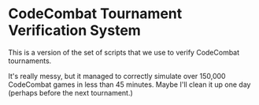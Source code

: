 CodeCombat Tournament Verification System
===========

This is a version of the set of scripts that we use to verify CodeCombat tournaments. 

It's really messy, but it managed to correctly simulate over 150,000 CodeCombat games in less than 45 minutes. Maybe I'll clean it up one day (perhaps before the next tournament.)
